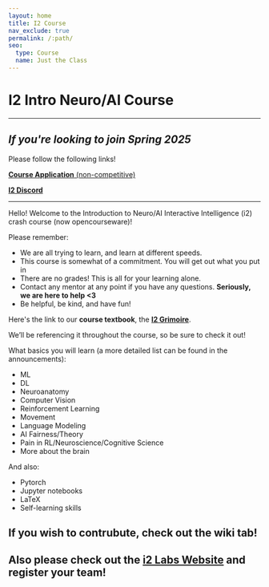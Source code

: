 ```yaml
---
layout: home
title: I2 Course
nav_exclude: true
permalink: /:path/
seo:
  type: Course
  name: Just the Class
---
```


# I2 Intro Neuro/AI Course

---

## *If you're looking to join Spring 2025*

Please follow the following links!

[**Course Application** (non-competitive)](https://forms.gle/B69zbKf1QrumfSbs9)

[**I2 Discord**](https://discord.com/invite/Ph8njzHedC)

---


Hello! Welcome to the Introduction to Neuro/AI Interactive Intelligence (i2) crash course (now opencourseware)!

Please remember:
- We are all trying to learn, and learn at different speeds.
- This course is somewhat of a commitment. You will get out what you put in
- There are no grades! This is all for your learning alone.
- Contact any mentor at any point if you have any questions. **Seriously, we are here to help <3**
- Be helpful, be kind, and have fun!


Here's the link to our **course textbook**, the [**I2 Grimoire**](https://github.com/interactive-intelligence/I2-grimoire/blob/PDF/I2%20Grimoire.pdf).

We’ll be referencing it throughout the course, so be sure to check it out!

What basics you will learn (a more detailed list can be found in the announcements):
- ML
- DL
- Neuroanatomy
- Computer Vision
- Reinforcement Learning
- Movement
- Language Modeling
- AI Fairness/Theory
- Pain in RL/Neuroscience/Cognitive Science
- More about the brain

And also:
- Pytorch
- Jupyter notebooks
- LaTeX
- Self-learning skills

## If you wish to contrubute, check out the wiki tab!

## **Also please check out the [i2 Labs Website](https://i2-labs.org/) and register your team!**

